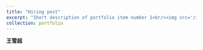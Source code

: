 ```yaml
---
title: "Hiring post"
excerpt: "Short description of portfolio item number 1<br/><img src='/images/500x300.png'>"
collection: portfolio
---
```


**王雪超**
